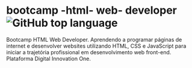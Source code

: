 # bootcamp -html- web- developer ![GitHub top language](https://img.shields.io/github/languages/top/alanadias/bootcamp%20-html-%20web-desenvolvedor)
 Bootcamp HTML Web Developer.  Aprendendo a programar páginas de internet e desenvolver websites utilizando HTML, CSS e JavaScript para iniciar a trajetória profissional em desenvolvimento web front-end.  Plataforma Digital Innovation One.
